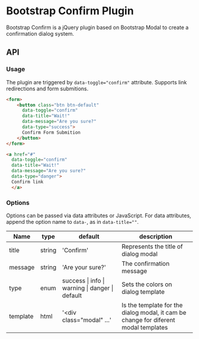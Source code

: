 # Bootstrap Confirm Plugin
Bootstrap Confirm is a jQuery plugin based on Bootstrap Modal to create a confirmation dialog system.

## API
### Usage

The plugin are triggered by `data-toggle="confirm"` attribute. Supports link redirections and form submitions.
```html
<form>
    <button class="btn btn-default" 
      data-toggle="confirm" 
      data-title="Wait!" 
      data-message="Are you sure?"
      data-type="success">
      Confirm Form Submition
    </button>
</form>

<a href="#" 
  data-toggle="confirm" 
  data-title="Wait!" 
  data-message="Are you sure?"
  data-type="danger">
  Confirm link
  </a>
```

### Options

Options can be passed via data attributes or JavaScript. For data attributes, append the option name to `data-`, as in `data-title=""`.

|Name|type|default|description|
|---|---|---|---|
|title|string|'Confirm'|Represents the title of dialog modal|
|message|string|'Are your sure?'|The confirmation message|
|type|enum|success &#124; info &#124; warning &#124; danger &#124; default|Sets the colors on dialog template|
|template|html|'<div class="modal" ...'|Is the template for the dialog modal, it cam be change for diferent modal templates|

